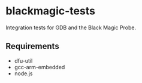 # blackmagic-tests

Integration tests for GDB and the Black Magic Probe.

## Requirements
 - dfu-util
 - gcc-arm-embedded
 - node.js
